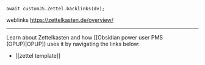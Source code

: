 
```dataviewjs
await customJS.Zettel.backlinks(dv);
```
weblinks https://zettelkasten.de/overview/
___
Learn about Zettelkasten and how [[Obsidian power user PMS (OPUP)|OPUP]] uses it by navigating the links below:

- [[zettel template]]